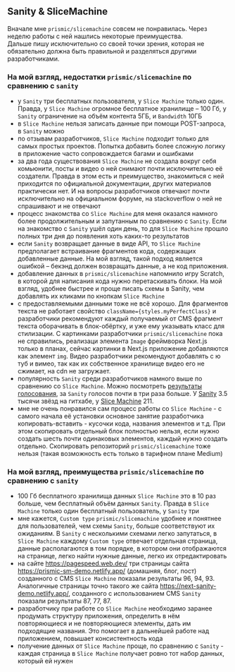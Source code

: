 ## Sanity & SliceMachine

Вначале мне `prismic/slicemachine` совсем не понравилась. Через неделю работы с ней нашлись некоторые преимущества.  
Дальше пишу исключительно со своей точки зрения, которая не обязательно должна быть правильной и разделяться другими разработчиками.

### На мой взгляд, недостатки `prismic/slicemachine` по сравнению с `sanity`
- у `Sanity` три бесплатных пользователя, у `Slice Machine` только один. Правда, у `Slice Machine` огромное бесплатное хранилище – 100 Гб, у `Sanity` ограничение на объём контента 5ГБ, и `Bandwidth` 10ГБ
- в `Slice Machine` нельзя записать данные при помощи POST-запроса, в `Sanity` можно
- по отзывам разработчиков, `Slice Machine` подходит только для самых простых проектов. Попытка добавить более сложную логику в приложение часто сопровождается багами и ошибками
- за два года существования `Slice Machine` не создала вокруг себя комьюнити, посты и видео о ней снимают почти исключительно её создатели. Правда в этом есть и преимущество, знакомиться с ней приходится по официальной документации, других материалов практически нет. И на вопросы разработчиков отвечают почти исключительно на официальном форуме, на stackoverflow о ней не спрашивают и не отвечают
- процесс знакомства со `Slice Machine` для меня оказался намного более продолжительным и запутанным по сравнению с `Sanity`. Если на знакомство с `Sanity` ушёл один день, то для `Slice Machine` прошло полных три дня до появления хоть каких-то результатов
- если `Sanity` возвращает данные в виде API, то `Slice Machine`  предполагает встраивание фрагментов кода, содержащих добавленные данные. На мой взгляд, такой подход является ошибкой – бекэнд должен возвращать данные, а не код приложения.
- добавление данных в `prismic/slicemachine` напомнило игру Scratch, в которой для написания кода нужно перетаскивать блоки. На мой взгляд, удобнее быстрее и проще писать схемы в Sanity, чем добавлять их кликами по кнопкам `Slice Machine`
- с предоставляемыми данными тоже не всё хорошо. Для фрагментов текста не работает свойство `className={styles.myPerfectClass}` и разработчики рекомендуют каждый получаемый от CMS фрагмент текста оборачивать в блок-обёртку, и уже ему указывать класс для стилизации. С картинками разработчики `prismic/slicemachine` пока не справились, реализаци элемента `Image` фреймворка Next.js только в планах, сейчас картинки в Next.js приложение добавляются как элемент `img`. Видео разработчики рекомендуют добавлять с ю туб и вимео, так как их собственное хранилище видео его не сжимает, на cdn не загружает. 
- популярность `Sanity` среди разработчиков намного выше по сравнению со `Slice Machine`. Можно посмотреть [результаты голосования](https://stackshare.io/stackups/prismic-io-vs-sanity_2 ), за `Sanity` голосов почти в три раза больше. У [Sanity](https://github.com/sanity-io/sanity) 3.5 тысячи звёзд на гитхабе, у [Slice Machine](https://github.com/prismicio/slice-machine) 211.
- мне не очень понравился сам процесс работы со `Slice Machine` - с самого начала её установки основное занятие разработчика копировать-вставить - кусочки кода, названия элементов и т.д. При этом скопировать отдельный блок полностью нельзя, если нужно создать шесть почти одинаковых элементов, каждый нужно создать отдельно. Скопировать репозиторий `prismic/slicemachine` тоже нельзя (такая возможность есть только в тарифном плане Medium)

### На мой взгляд, преимущества `prismic/slicemachine` по сравнению с `sanity`
- 100 Гб бесплатного хранилища данных `Slice Machine` это в 10 раз больше, чем бесплатный объём данных `Sanity`. Правда в `Slice Machine` только один бесплатный пользователь, у `Sanity` три
- мне кажется, `Custom type` `prismic/slicemachine` удобнее и понятнее для пользователей, чем схемы `Sanity`, больше соответствуют их ожиданиям. В `Sanity` с несколькими схемами легко запутаться, в `Slice Machine` каждому `Custom type` отвечает отдельная страница, данные располагаются в том порядке, в котором они отображаются на странице, легко найти нужные данные, легко их отредактировать
- на сайте https://pagespeed.web.dev/ три страницы сайта https://prismic-sm-demo.netlify.app/ (домашняя, блог, пост) созданного с CMS `Slice Machine` показали результаты 96, 94, 93. Аналогичные страницы точно такого же сайта https://next-sanity-demo.netlify.app/, созданного с использованием CMS `Sanity` показали результаты 87, 77, 87. 
- разработчику при работе со `Slice Machine` необходимо заранее продумать структуру приложения, определить в нём повторяющиеся и не повторяющиеся элементы, дать им подходящие названия. Это помогает в дальнейшей работе над приложением, повышает консистентность кода
- получение данных от `Slice Machine` проще, по сравнению с `Sanity` - каждая страница в `Slice Machine` получает ровно тот набор данных, который ей нужен  
